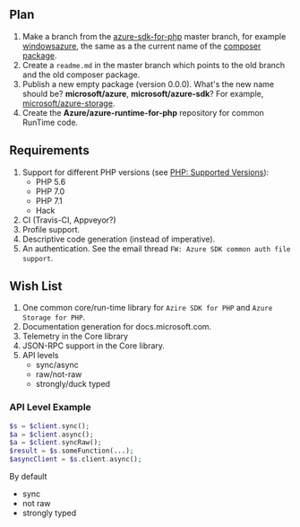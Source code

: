 ## Plan

1. Make a branch from the 
   [azure-sdk-for-php](https://github.com/Azure/azure-sdk-for-php) master 
   branch, for example 
   [windowsazure](https://github.com/Azure/azure-sdk-for-php/tree/windowsazure), the same as a the
   current name of the
   [composer package](https://packagist.org/packages/microsoft/windowsazure).
1. Create a `readme.md` in the master branch which points to the old branch 
   and the old composer package.
1. Publish a new empty package (version 0.0.0). What's the new name should 
   be? **microsoft/azure**, **microsoft/azure-sdk**? For example,
   [microsoft/azure-storage](https://packagist.org/packages/microsoft/azure-storage).
1. Create the **Azure/azure-runtime-for-php** repository for common RunTime 
   code.
   
## Requirements

1. Support for different PHP versions (see 
   [PHP: Supported Versions](http://php.net/supported-versions.php)):
   - PHP 5.6
   - PHP 7.0
   - PHP 7.1
   - Hack
1. CI (Travis-CI, Appveyor?)
1. Profile support.
1. Descriptive code generation (instead of imperative).
1. An authentication. See the email thread 
   `FW: Azure SDK common auth file support`.

## Wish List

1. One common core/run-time library for `Azire SDK for PHP` and 
   `Azure Storage for PHP`.
1. Documentation generation for docs.microsoft.com.
1. Telemetry in the Core library
1. JSON-RPC support in the Core library.
1. API levels
   - sync/async
   - raw/not-raw
   - strongly/duck typed

### API Level Example

```php
$s = $client.sync();
$a = $client.async();
$a = $client.syncRaw();
$result = $s.someFunction(...);
$asyncClient = $s.client.async();
```

By default
- sync
- not raw
- strongly typed
